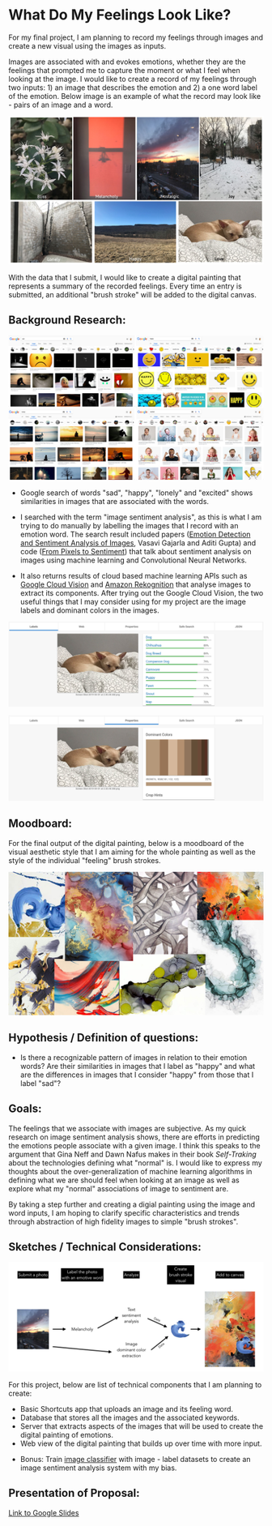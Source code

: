 # What Do My Feelings Look Like?

For my final project, I am planning to record my feelings through images and create a new visual using the images as inputs. 

Images are associated with and evokes emotions, whether they are the feelings that prompted me to capture the moment or what I feel when looking at the image. I would like to create a record of my feelings through two inputs: 1) an image that describes the emotion and 2) a one word label of the emotion. Below image is an example of what the record may look like - pairs of an image and a word.

![Image of images matched with emotion words](img/image-emotions.jpg)

With the data that I submit, I would like to create a digital painting that represents a summary of the recorded feelings. Every time an entry is submitted, an additional "brush stroke" will be added to the digital canvas.

## Background Research:

![Image of google image search of emotion words](img/emotion-image-search.jpg)
* Google search of words "sad", "happy", "lonely" and "excited" shows similarities in images that are associated with the words.

* I searched with the term "image sentiment analysis", as this is what I am trying to do manually by labelling the images that I record with an emotion word. The search result included papers ([Emotion Detection and Sentiment Analysis of Images](https://www.cc.gatech.edu/~hays/7476/projects/Aditi_Vasavi.pdf), Vasavi Gajarla and Aditi Gupta) and code ([From Pixels to Sentiment](https://github.com/imatge-upc/sentiment-2017-imavis)) that talk about sentiment analysis on images using machine learning and Convolutional Neural Networks.

* It also returns results of cloud based machine learning APIs such as [Google Cloud Vision](https://cloud.google.com/vision/) and [Amazon Rekognition](https://aws.amazon.com/rekognition/) that analyse images to extract its components. After trying out the Google Cloud Vision, the two useful things that I may consider using for my project are the image labels and dominant colors in the images.

![Image of google cloud vision result of image labels](img/cloud-vision-labels.jpg)

![Image of google cloud vision result of image dominant colors](img/cloud-vision-dominant-colors.jpg)

## Moodboard:

For the final output of the digital painting, below is a moodboard of the visual aesthetic style that I am aiming for the whole painting as well as the style of the individual "feeling" brush strokes.

![Image of moodboard for emotion painting](img/moodboard.jpg)

## Hypothesis / Definition of questions:

* Is there a recognizable pattern of images in relation to their emotion words? Are their similarities in images that I label as "happy" and what are the differences in images that I consider "happy" from those that I label "sad"?

## Goals:

The feelings that we associate with images are subjective. As my quick research on image sentiment analysis shows, there are efforts in predicting the emotions people associate with a given image. I think this speaks to the argument that Gina Neff and Dawn Nafus makes in their book *Self-Traking* about the technologies defining what "normal" is. I would like to express my thoughts about the over-generalization of machine learning algorithms in defining what we are should feel when looking at an image as well as explore what my "normal" associations of image to sentiment are.

By taking a step further and creating a digial painting using the image and word inputs, I am hoping to clarify specific characteristics and trends through abstraction of high fidelity images to simple "brush strokes".

## Sketches / Technical Considerations:

![Image of workflow](img/workflow.jpeg)

For this project, below are list of technical components that I am planning to create:
* Basic Shortcuts app that uploads an image and its feeling word.
* Database that stores all the images and the associated keywords.
* Server that extracts aspects of the images that will be used to create the digital painting of emotions.
* Web view of the digital painting that builds up over time with more input.

+ Bonus: Train [image classifier](https://www.tensorflow.org/hub/tutorials/image_retraining) with image - label datasets to create an image sentiment analysis system with my bias.

## Presentation of Proposal:

[Link to Google Slides](https://docs.google.com/presentation/d/1bPqzZvrEv2kw7KjkittPcHzug24fkzms-DPqMVXX1lw/edit?usp=sharing)

